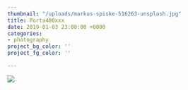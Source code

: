 ```yaml
---
thumbnail: "/uploads/markus-spiske-516263-unsplash.jpg"
title: Porta400xxx
date: 2019-01-03 23:00:00 +0000
categories:
- photography
project_bg_color: ''
project_fg_color: ''

---
```

![](/uploads/markus-spiske-516263-unsplash.jpg)